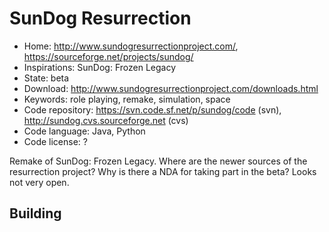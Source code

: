 # SunDog Resurrection

- Home: http://www.sundogresurrectionproject.com/, https://sourceforge.net/projects/sundog/
- Inspirations: SunDog: Frozen Legacy
- State: beta
- Download: http://www.sundogresurrectionproject.com/downloads.html
- Keywords: role playing, remake, simulation, space
- Code repository: https://svn.code.sf.net/p/sundog/code (svn), http://sundog.cvs.sourceforge.net (cvs)
- Code language: Java, Python
- Code license: ?

Remake of SunDog: Frozen Legacy.
Where are the newer sources of the resurrection project? Why is there a NDA for taking part in the beta? Looks not very open.

## Building

